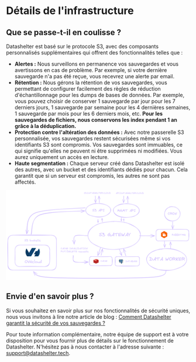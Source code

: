 # Détails de l'infrastructure

## Que se passe-t-il en coulisse ?

Datashelter est basé sur le protocole S3, avec des composants personnalisés supplémentaires qui offrent des fonctionnalités telles que :

- **Alertes :** Nous surveillons en permanence vos sauvegardes et vous avertissons en cas de problème. Par exemple, si votre dernière sauvegarde n'a pas été reçue, vous recevrez une alerte par email.
- **Rétention :** Nous gérons la rétention de vos sauvegardes, vous permettant de configurer facilement des règles de réduction d'échantillonnage pour les dumps de bases de données. Par exemple, vous pouvez choisir de conserver 1 sauvegarde par jour pour les 7 derniers jours, 1 sauvegarde par semaine pour les 4 dernières semaines, 1 sauvegarde par mois pour les 6 derniers mois, etc. **Pour les sauvegardes de fichiers, nous conservons les index pendant 1 an grâce à la déduplication.**
- **Protection contre l'altération des données :** Avec notre passerelle S3 personnalisée, vos sauvegardes restent sécurisées même si vos identifiants S3 sont compromis. Vos sauvegardes sont immuables, ce qui signifie qu'elles ne peuvent ni être supprimées ni modifiées. Vous aurez uniquement un accès en lecture.
- **Haute segmentation :** Chaque serveur créé dans Datashelter est isolé des autres, avec un bucket et des identifiants dédiés pour chacun. Cela garantit que si un serveur est compromis, les autres ne sont pas affectés.

![Datashelter infrastructure](../../assets/faq/datashelter_infrastructure_schema.png)

## Envie d'en savoir plus ?

Si vous souhaitez en savoir plus sur nos fonctionnalités de sécurité uniques, nous vous invitons à lire notre article de blog : [Comment Datashelter garantit la sécurité de vos sauvegardes ?](https://datashelter.tech/fr/blog/datashelter-securise-vos-sauvegardes/)

Pour toute information complémentaire, notre équipe de support est à votre disposition pour vous fournir plus de détails sur le fonctionnement de Datashelter. N'hésitez pas à nous contacter à l'adresse suivante : support@datashelter.tech.